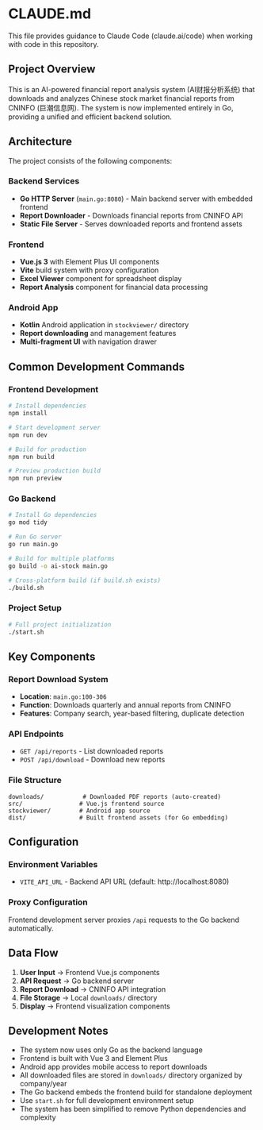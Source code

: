 # CLAUDE.md

This file provides guidance to Claude Code (claude.ai/code) when working with code in this repository.

## Project Overview

This is an AI-powered financial report analysis system (AI财报分析系统) that downloads and analyzes Chinese stock market financial reports from CNINFO (巨潮信息网). The system is now implemented entirely in Go, providing a unified and efficient backend solution.

## Architecture

The project consists of the following components:

### Backend Services
- **Go HTTP Server** (`main.go:8080`) - Main backend server with embedded frontend
- **Report Downloader** - Downloads financial reports from CNINFO API
- **Static File Server** - Serves downloaded reports and frontend assets

### Frontend
- **Vue.js 3** with Element Plus UI components
- **Vite** build system with proxy configuration
- **Excel Viewer** component for spreadsheet display
- **Report Analysis** component for financial data processing

### Android App
- **Kotlin** Android application in `stockviewer/` directory
- **Report downloading** and management features
- **Multi-fragment UI** with navigation drawer

## Common Development Commands

### Frontend Development
```bash
# Install dependencies
npm install

# Start development server
npm run dev

# Build for production
npm run build

# Preview production build
npm run preview
```

### Go Backend
```bash
# Install Go dependencies
go mod tidy

# Run Go server
go run main.go

# Build for multiple platforms
go build -o ai-stock main.go

# Cross-platform build (if build.sh exists)
./build.sh
```

### Project Setup
```bash
# Full project initialization
./start.sh
```

## Key Components

### Report Download System
- **Location**: `main.go:100-306`
- **Function**: Downloads quarterly and annual reports from CNINFO
- **Features**: Company search, year-based filtering, duplicate detection

### API Endpoints
- `GET /api/reports` - List downloaded reports
- `POST /api/download` - Download new reports

### File Structure
```
downloads/           # Downloaded PDF reports (auto-created)
src/                # Vue.js frontend source
stockviewer/        # Android app source
dist/               # Built frontend assets (for Go embedding)
```

## Configuration

### Environment Variables
- `VITE_API_URL` - Backend API URL (default: http://localhost:8080)

### Proxy Configuration
Frontend development server proxies `/api` requests to the Go backend automatically.

## Data Flow

1. **User Input** → Frontend Vue.js components
2. **API Request** → Go backend server
3. **Report Download** → CNINFO API integration
4. **File Storage** → Local `downloads/` directory
5. **Display** → Frontend visualization components

## Development Notes

- The system now uses only Go as the backend language
- Frontend is built with Vue 3 and Element Plus
- Android app provides mobile access to report downloads
- All downloaded files are stored in `downloads/` directory organized by company/year
- The Go backend embeds the frontend build for standalone deployment
- Use `start.sh` for full development environment setup
- The system has been simplified to remove Python dependencies and complexity